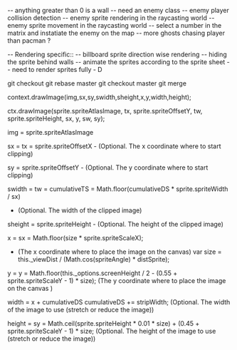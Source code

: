 -- anything greater than 0 is a wall
-- need an enemy class
-- enemy player collision detection
-- enemy sprite rendering in the raycasting world
-- enemy sprite movement in the raycasting world
-- select a number in the matrix and instatiate the enemy on the map
-- more ghosts chasing player than pacman ?

-- Rendering specific::
-- billboard sprite direction wise rendering
-- hiding the sprite behind walls
-- animate the sprites according to the sprite sheet
-- need to render sprites fully - D

git checkout <your branch>
git rebase master
git checkout master
git merge <your branch>

context.drawImage(img,sx,sy,swidth,sheight,x,y,width,height);

ctx.drawImage(sprite.spriteAtlasImage, tx, sprite.spriteOffsetY,
                              tw, sprite.spriteHeight, sx, y, sw, sy);

img = sprite.spriteAtlasImage


sx = tx = sprite.spriteOffsetX - (Optional. The x coordinate where to start clipping)


sy = sprite.spriteOffsetY - (Optional. The y coordinate where to start clipping)


swidth = tw = cumulativeTS = Math.floor(cumulativeDS * sprite.spriteWidth / sx)
- (Optional. The width of the clipped image)


sheight = sprite.spriteHeight - (Optional. The height of the clipped image)


x = sx = Math.floor(size * sprite.spriteScaleX);
- (The x coordinate where to place the image on the canvas)
var size = this._viewDist / (Math.cos(spriteAngle) * distSprite);


y = y = Math.floor(this._options.screenHeight / 2
                               - (0.55 + sprite.spriteScaleY - 1) * size);
(The y coordinate where to place the image on the canvas	)


width = x + cumulativeDS
cumulativeDS += stripWidth;
(Optional. The width of the image to use (stretch or reduce the image))


height = sy =  Math.ceil(sprite.spriteHeight * 0.01 * size)
                               + (0.45 + sprite.spriteScaleY - 1)  * size;
(Optional. The height of the image to use (stretch or reduce the image))
